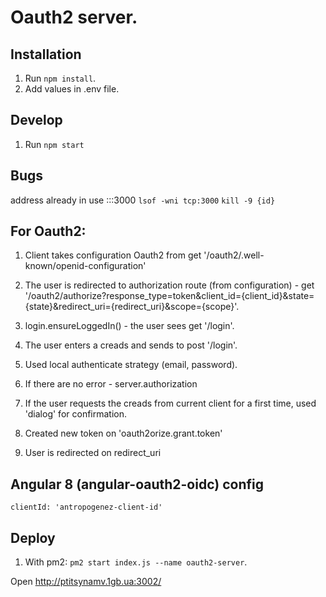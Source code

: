 # Oauth2 server.

## Installation
1. Run `npm install`.
2. Add values in .env file.

## Develop
1. Run `npm start`

## Bugs
address already in use :::3000
`lsof -wni tcp:3000`
`kill -9 {id}`

## For Oauth2:
1. Client takes configuration Oauth2 from
get '/oauth2/.well-known/openid-configuration'

2. The user is redirected to authorization route (from configuration) - get '/oauth2/authorize?response_type=token&client_id={client_id}&state={state}&redirect_uri={redirect_uri}&scope={scope}'.
 
3. login.ensureLoggedIn() - the user sees get '/login'.
4. The user enters a creads and sends to post '/login'.
5. Used local authenticate strategy (email, password). 
6. If there are no error - server.authorization
7. If the user requests the creads from current client for a first time, used 'dialog' for confirmation.
8. Created new token on 'oauth2orize.grant.token'
9. User is redirected on redirect_uri

## Angular 8 (angular-oauth2-oidc) config
```clientId: 'antropogenez-client-id'```


## Deploy
1. With pm2: `pm2 start index.js --name oauth2-server`.

Open http://ptitsynamv.1gb.ua:3002/
